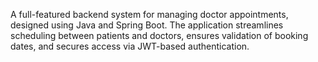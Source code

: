 A full-featured backend system for managing doctor appointments, designed using Java and Spring Boot. The application streamlines scheduling between patients and doctors, ensures validation of booking dates, and secures access via JWT-based authentication.
